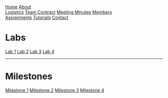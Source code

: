 <head>
<link rel="stylesheet" href="myStyles.css">
</head>

<div class="top-navbar">
  <a href="index.html">Home</a>
  <a href="about.html" class="drop-button">About</a>
    <div class="drop-menu">
      <a href="about.html">Logistics</a>
      <a href="about.html">Team Contract</a>
      <a href="about.html">Meeting Minutes</a>
      <a href="about.html">Members</a>
    </div>
  <a href="assignments.html" class="current">Assignments</a>
  <a href="tutorials.html">Tutorials</a>
  <a href="contact.html">Contact</a>
</div>

# Labs
[Lab 1](lab1/lab1.md)
[Lab 2](lab2/lab2.md)
[Lab 3](lab3/lab3.md)
[Lab 4](lab4/lab4.md)

***

# Milestones
[Milestone 1](milestone1/milestone1.md)
[Milestone 2](milestone2/milestone2.md)
[Milestone 3](milestone3/milestone3.md)
[Milestone 4](milestone4/milestone4.md)
